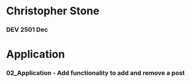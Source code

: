 # Christopher Stone
### DEV 2501 Dec

# Application
### 02_Application - Add functionality to add and remove a post
